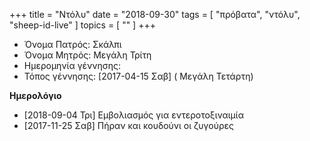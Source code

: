 +++
title = "Ντόλυ"
date = "2018-09-30"
tags = [ "πρόβατα", "ντόλυ", "sheep-id-live" ]
topics = [ "" ]
+++

-   Όνομα Πατρός: Σκάλπι
-   Όνομα Μητρός: Μεγάλη Τρίτη
-   Ημερομηνία γέννησης:
-   Τόπος γέννησης: <span class="timestamp-wrapper"><span class="timestamp">[2017-04-15 Σαβ] </span></span> ( Μεγάλη Τετάρτη)

**Ημερολόγιο**

-   <span class="timestamp-wrapper"><span class="timestamp">[2018-09-04 Τρι] </span></span> Εμβολιασμός για εντεροτοξιναιμία
-   <span class="timestamp-wrapper"><span class="timestamp">[2017-11-25 Σαβ] </span></span> Πήραν και κουδούνι οι ζυγούρες
